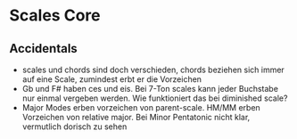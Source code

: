 # Scales Core

## Accidentals
- scales und chords sind doch verschieden, chords beziehen sich immer auf eine Scale, zumindest erbt er die Vorzeichen
- Gb und F# haben ces und eis. Bei 7-Ton scales kann jeder Buchstabe nur einmal vergeben werden. Wie funktioniert das bei diminished scale?
- Major Modes erben vorzeichen von parent-scale. HM/MM erben Vorzeichen von relative major. Bei Minor Pentatonic nicht klar, vermutlich dorisch zu sehen
